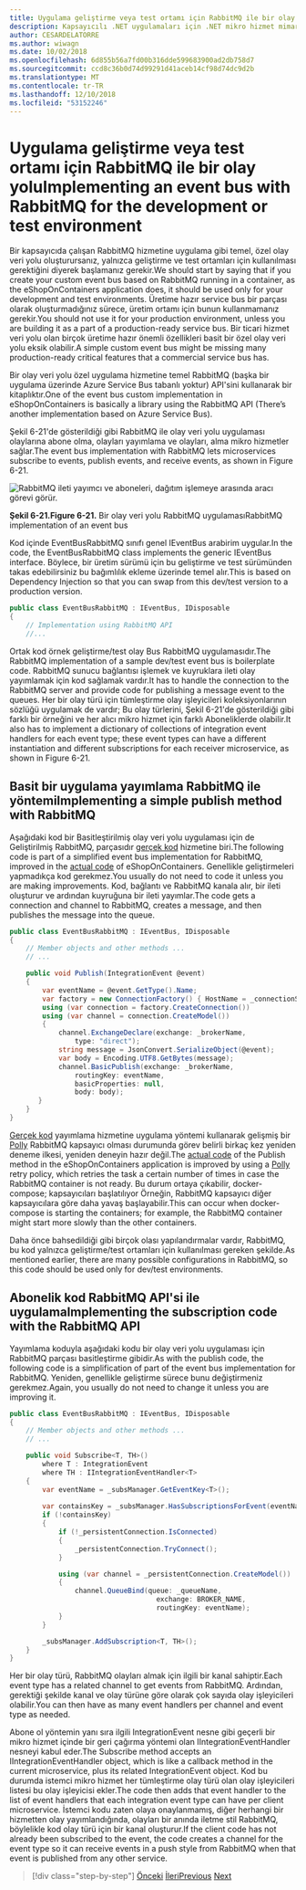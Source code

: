 ```yaml
---
title: Uygulama geliştirme veya test ortamı için RabbitMQ ile bir olay yolu
description: Kapsayıcılı .NET uygulamaları için .NET mikro hizmet mimarisi | Geliştirme ve test ortamları için tümleştirme olayları için Mesajlaşma bir olay veri yolu uygulamak için RabbitMQ kullanın.
author: CESARDELATORRE
ms.author: wiwagn
ms.date: 10/02/2018
ms.openlocfilehash: 6d855b56a7fd00b316dde599683900ad2db758d7
ms.sourcegitcommit: ccd8c36b0d74d99291d41aceb14cf98d74dc9d2b
ms.translationtype: MT
ms.contentlocale: tr-TR
ms.lasthandoff: 12/10/2018
ms.locfileid: "53152246"
---
```

# <a name="implementing-an-event-bus-with-rabbitmq-for-the-development-or-test-environment"></a><span data-ttu-id="53916-103">Uygulama geliştirme veya test ortamı için RabbitMQ ile bir olay yolu</span><span class="sxs-lookup"><span data-stu-id="53916-103">Implementing an event bus with RabbitMQ for the development or test environment</span></span>

<span data-ttu-id="53916-104">Bir kapsayıcıda çalışan RabbitMQ hizmetine uygulama gibi temel, özel olay veri yolu oluşturursanız, yalnızca geliştirme ve test ortamları için kullanılması gerektiğini diyerek başlamanız gerekir.</span><span class="sxs-lookup"><span data-stu-id="53916-104">We should start by saying that if you create your custom event bus based on RabbitMQ running in a container, as the eShopOnContainers application does, it should be used only for your development and test environments.</span></span> <span data-ttu-id="53916-105">Üretime hazır service bus bir parçası olarak oluşturmadığınız sürece, üretim ortamı için bunun kullanmamanız gerekir.</span><span class="sxs-lookup"><span data-stu-id="53916-105">You should not use it for your production environment, unless you are building it as a part of a production-ready service bus.</span></span> <span data-ttu-id="53916-106">Bir ticari hizmet veri yolu olan birçok üretime hazır önemli özellikleri basit bir özel olay veri yolu eksik olabilir.</span><span class="sxs-lookup"><span data-stu-id="53916-106">A simple custom event bus might be missing many production-ready critical features that a commercial service bus has.</span></span>

<span data-ttu-id="53916-107">Bir olay veri yolu özel uygulama hizmetine temel RabbitMQ (başka bir uygulama üzerinde Azure Service Bus tabanlı yoktur) API'sini kullanarak bir kitaplıktır.</span><span class="sxs-lookup"><span data-stu-id="53916-107">One of the event bus custom implementation in eShopOnContainers is basically a library using the RabbitMQ API (There’s another implementation based on Azure Service Bus).</span></span>

<span data-ttu-id="53916-108">Şekil 6-21'de gösterildiği gibi RabbitMQ ile olay veri yolu uygulaması olaylarına abone olma, olayları yayımlama ve olayları, alma mikro hizmetler sağlar.</span><span class="sxs-lookup"><span data-stu-id="53916-108">The event bus implementation with RabbitMQ lets microservices subscribe to events, publish events, and receive events, as shown in Figure 6-21.</span></span>

![RabbitMQ ileti yayımcı ve aboneleri, dağıtım işlemeye arasında aracı görevi görür.](./media/image22.png)

<span data-ttu-id="53916-110">**Şekil 6-21.**</span><span class="sxs-lookup"><span data-stu-id="53916-110">**Figure 6-21.**</span></span> <span data-ttu-id="53916-111">Bir olay veri yolu RabbitMQ uygulaması</span><span class="sxs-lookup"><span data-stu-id="53916-111">RabbitMQ implementation of an event bus</span></span>

<span data-ttu-id="53916-112">Kod içinde EventBusRabbitMQ sınıfı genel IEventBus arabirim uygular.</span><span class="sxs-lookup"><span data-stu-id="53916-112">In the code, the EventBusRabbitMQ class implements the generic IEventBus interface.</span></span> <span data-ttu-id="53916-113">Böylece, bir üretim sürümü için bu geliştirme ve test sürümünden takas edebilirsiniz bu bağımlılık ekleme üzerinde temel alır.</span><span class="sxs-lookup"><span data-stu-id="53916-113">This is based on Dependency Injection so that you can swap from this dev/test version to a production version.</span></span>

```csharp
public class EventBusRabbitMQ : IEventBus, IDisposable
{
    // Implementation using RabbitMQ API
    //...
```

<span data-ttu-id="53916-114">Ortak kod örnek geliştirme/test olay Bus RabbitMQ uygulamasıdır.</span><span class="sxs-lookup"><span data-stu-id="53916-114">The RabbitMQ implementation of a sample dev/test event bus is boilerplate code.</span></span> <span data-ttu-id="53916-115">RabbitMQ sunucu bağlantısı işlemek ve kuyruklara ileti olay yayımlamak için kod sağlamak vardır.</span><span class="sxs-lookup"><span data-stu-id="53916-115">It has to handle the connection to the RabbitMQ server and provide code for publishing a message event to the queues.</span></span> <span data-ttu-id="53916-116">Her bir olay türü için tümleştirme olay işleyicileri koleksiyonlarının sözlüğü uygulamak de vardır; Bu olay türlerini, Şekil 6-21'de gösterildiği gibi farklı bir örneğini ve her alıcı mikro hizmet için farklı Aboneliklerde olabilir.</span><span class="sxs-lookup"><span data-stu-id="53916-116">It also has to implement a dictionary of collections of integration event handlers for each event type; these event types can have a different instantiation and different subscriptions for each receiver microservice, as shown in Figure 6-21.</span></span>

## <a name="implementing-a-simple-publish-method-with-rabbitmq"></a><span data-ttu-id="53916-117">Basit bir uygulama yayımlama RabbitMQ ile yöntemi</span><span class="sxs-lookup"><span data-stu-id="53916-117">Implementing a simple publish method with RabbitMQ</span></span>

<span data-ttu-id="53916-118">Aşağıdaki kod bir Basitleştirilmiş olay veri yolu uygulaması için de Geliştirilmiş RabbitMQ, parçasıdır [gerçek kod](https://github.com/dotnet-architecture/eShopOnContainers/blob/master/src/BuildingBlocks/EventBus/EventBusRabbitMQ/EventBusRabbitMQ.cs) hizmetine biri.</span><span class="sxs-lookup"><span data-stu-id="53916-118">The following code is part of a simplified event bus implementation for RabbitMQ, improved in the [actual code](https://github.com/dotnet-architecture/eShopOnContainers/blob/master/src/BuildingBlocks/EventBus/EventBusRabbitMQ/EventBusRabbitMQ.cs) of eShopOnContainers.</span></span> <span data-ttu-id="53916-119">Genellikle geliştirmeleri yapmadıkça kod gerekmez.</span><span class="sxs-lookup"><span data-stu-id="53916-119">You usually do not need to code it unless you are making improvements.</span></span> <span data-ttu-id="53916-120">Kod, bağlantı ve RabbitMQ kanala alır, bir ileti oluşturur ve ardından kuyruğuna bir ileti yayımlar.</span><span class="sxs-lookup"><span data-stu-id="53916-120">The code gets a connection and channel to RabbitMQ, creates a message, and then publishes the message into the queue.</span></span>

```csharp
public class EventBusRabbitMQ : IEventBus, IDisposable
{
    // Member objects and other methods ...
    // ...

    public void Publish(IntegrationEvent @event)
    {
        var eventName = @event.GetType().Name;
        var factory = new ConnectionFactory() { HostName = _connectionString };
        using (var connection = factory.CreateConnection())
        using (var channel = connection.CreateModel())
        {
            channel.ExchangeDeclare(exchange: _brokerName,
                type: "direct");
            string message = JsonConvert.SerializeObject(@event);
            var body = Encoding.UTF8.GetBytes(message);
            channel.BasicPublish(exchange: _brokerName,
                routingKey: eventName,
                basicProperties: null,
                body: body);
       }
    }
}
```

<span data-ttu-id="53916-121">[Gerçek kod](https://github.com/dotnet-architecture/eShopOnContainers/blob/master/src/BuildingBlocks/EventBus/EventBusRabbitMQ/EventBusRabbitMQ.cs) yayımlama hizmetine uygulama yöntemi kullanarak gelişmiş bir [Polly](https://github.com/App-vNext/Polly) RabbitMQ kapsayıcı olması durumunda görev belirli birkaç kez yeniden deneme ilkesi, yeniden deneyin hazır değil.</span><span class="sxs-lookup"><span data-stu-id="53916-121">The [actual code](https://github.com/dotnet-architecture/eShopOnContainers/blob/master/src/BuildingBlocks/EventBus/EventBusRabbitMQ/EventBusRabbitMQ.cs) of the Publish method in the eShopOnContainers application is improved by using a [Polly](https://github.com/App-vNext/Polly) retry policy, which retries the task a certain number of times in case the RabbitMQ container is not ready.</span></span> <span data-ttu-id="53916-122">Bu durum ortaya çıkabilir, docker-compose; kapsayıcıları başlatılıyor Örneğin, RabbitMQ kapsayıcı diğer kapsayıcılara göre daha yavaş başlayabilir.</span><span class="sxs-lookup"><span data-stu-id="53916-122">This can occur when docker-compose is starting the containers; for example, the RabbitMQ container might start more slowly than the other containers.</span></span>

<span data-ttu-id="53916-123">Daha önce bahsedildiği gibi birçok olası yapılandırmalar vardır, RabbitMQ, bu kod yalnızca geliştirme/test ortamları için kullanılması gereken şekilde.</span><span class="sxs-lookup"><span data-stu-id="53916-123">As mentioned earlier, there are many possible configurations in RabbitMQ, so this code should be used only for dev/test environments.</span></span>

## <a name="implementing-the-subscription-code-with-the-rabbitmq-api"></a><span data-ttu-id="53916-124">Abonelik kod RabbitMQ API'si ile uygulama</span><span class="sxs-lookup"><span data-stu-id="53916-124">Implementing the subscription code with the RabbitMQ API</span></span>

<span data-ttu-id="53916-125">Yayımlama koduyla aşağıdaki kodu bir olay veri yolu uygulaması için RabbitMQ parçası basitleştirme gibidir.</span><span class="sxs-lookup"><span data-stu-id="53916-125">As with the publish code, the following code is a simplification of part of the event bus implementation for RabbitMQ.</span></span> <span data-ttu-id="53916-126">Yeniden, genellikle geliştirme sürece bunu değiştirmeniz gerekmez.</span><span class="sxs-lookup"><span data-stu-id="53916-126">Again, you usually do not need to change it unless you are improving it.</span></span>

```csharp
public class EventBusRabbitMQ : IEventBus, IDisposable
{
    // Member objects and other methods ...
    // ...

    public void Subscribe<T, TH>()
        where T : IntegrationEvent
        where TH : IIntegrationEventHandler<T>
    {
        var eventName = _subsManager.GetEventKey<T>();
        
        var containsKey = _subsManager.HasSubscriptionsForEvent(eventName);
        if (!containsKey)
        {
            if (!_persistentConnection.IsConnected)
            {
                _persistentConnection.TryConnect();
            }

            using (var channel = _persistentConnection.CreateModel())
            {
                channel.QueueBind(queue: _queueName,
                                    exchange: BROKER_NAME,
                                    routingKey: eventName);
            }
        }

        _subsManager.AddSubscription<T, TH>();
    }
}
```

<span data-ttu-id="53916-127">Her bir olay türü, RabbitMQ olayları almak için ilgili bir kanal sahiptir.</span><span class="sxs-lookup"><span data-stu-id="53916-127">Each event type has a related channel to get events from RabbitMQ.</span></span> <span data-ttu-id="53916-128">Ardından, gerektiği şekilde kanal ve olay türüne göre olarak çok sayıda olay işleyicileri olabilir.</span><span class="sxs-lookup"><span data-stu-id="53916-128">You can then have as many event handlers per channel and event type as needed.</span></span>

<span data-ttu-id="53916-129">Abone ol yöntemin yanı sıra ilgili IntegrationEvent nesne gibi geçerli bir mikro hizmet içinde bir geri çağırma yöntemi olan IIntegrationEventHandler nesneyi kabul eder.</span><span class="sxs-lookup"><span data-stu-id="53916-129">The Subscribe method accepts an IIntegrationEventHandler object, which is like a callback method in the current microservice, plus its related IntegrationEvent object.</span></span> <span data-ttu-id="53916-130">Kod bu durumda istemci mikro hizmet her tümleştirme olay türü olan olay işleyicileri listesi bu olay işleyicisi ekler.</span><span class="sxs-lookup"><span data-stu-id="53916-130">The code then adds that event handler to the list of event handlers that each integration event type can have per client microservice.</span></span> <span data-ttu-id="53916-131">İstemci kodu zaten olaya onaylanmamış, diğer herhangi bir hizmetten olay yayımlandığında, olayları bir anında iletme stil RabbitMQ, böylelikle kod olay türü için bir kanal oluşturur.</span><span class="sxs-lookup"><span data-stu-id="53916-131">If the client code has not already been subscribed to the event, the code creates a channel for the event type so it can receive events in a push style from RabbitMQ when that event is published from any other service.</span></span>

>[!div class="step-by-step"]
><span data-ttu-id="53916-132">[Önceki](integration-event-based-microservice-communications.md)
>[İleri](subscribe-events.md)</span><span class="sxs-lookup"><span data-stu-id="53916-132">[Previous](integration-event-based-microservice-communications.md)
[Next](subscribe-events.md)</span></span>